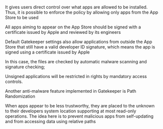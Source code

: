 It gives users direct control over what apps are allowed to be installed. Thus, it is possible to enforce the policy by allowing only apps from the App Store to be used

All apps aiming to appear on the
App Store should be signed with a certificate issued by Apple and reviewed by its engineers

Default Gatekeeper settings also allow applications from outside the App Store that still have a valid developer ID signature, which means the app is signed using a certificate issued by Apple

In this case, the files are checked by automatic malware scanning and signature checking;

Unsigned applications will be restricted in rights by mandatory access controls.

Another anti-malware feature implemented in Gatekeeper is Path Randomization

When apps appear to be less trustworthy, they are placed to the unknown to their developers system location supporting at most read-only operations. The idea here is to prevent malicious apps
from self-updating and from accessing data using relative paths